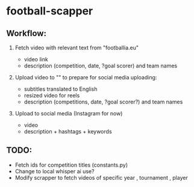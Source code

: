 # football-scapper

## Workflow:

1. Fetch video with relevant text from "footballia.eu"

   - video link
   - description (competition, date, ?goal scorer) and team names

2. Upload video to "" to prepare for social media uploading:

   - subtitles translated to English
   - resized video for reels
   - description (competitions, date, ?goal scorer?) and team names

3. Upload to social media (Instagram for now)

   - video
   - description + hashtags + keywords

## TODO:

- Fetch ids for competition titles (constants.py)
- Change to local whisper ai use?
- Modify scrapper to fetch videos of specific year , tournament , player
